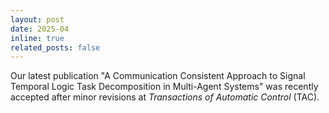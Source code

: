 ```yaml
---
layout: post
date: 2025-04 
inline: true
related_posts: false
---
```


Our latest publication "A Communication Consistent Approach to Signal Temporal Logic Task Decomposition in Multi-Agent Systems" was recently accepted after minor revisions at *Transactions of Automatic Control* (TAC). 


